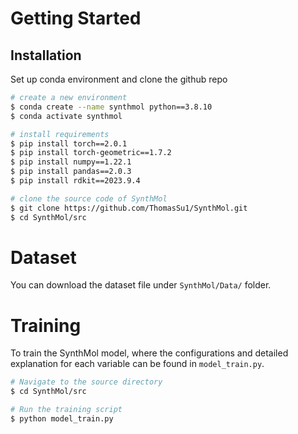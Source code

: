 # Getting Started

## Installation

Set up conda environment and clone the github repo

```sh
# create a new environment
$ conda create --name synthmol python==3.8.10
$ conda activate synthmol

# install requirements
$ pip install torch==2.0.1
$ pip install torch-geometric==1.7.2
$ pip install numpy==1.22.1
$ pip install pandas==2.0.3
$ pip install rdkit==2023.9.4

# clone the source code of SynthMol
$ git clone https://github.com/ThomasSu1/SynthMol.git
$ cd SynthMol/src
```

# Dataset

You can download the dataset file under `SynthMol/Data/` folder. 

# Training

To train the SynthMol model, where the configurations and detailed explanation for each variable can be found in `model_train.py`.

```sh
# Navigate to the source directory
$ cd SynthMol/src

# Run the training script
$ python model_train.py
```
